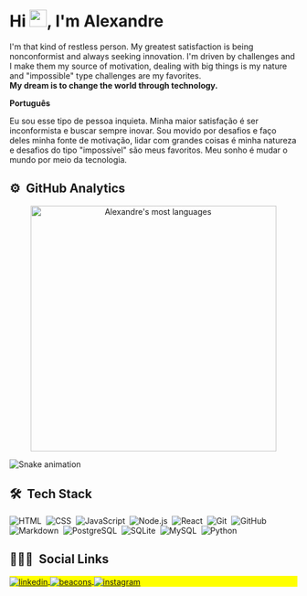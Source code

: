 
<h1 align="left">Hi <img src="https://raw.githubusercontent.com/kaueMarques/kaueMarques/master/hi.gif" width="30px">, I'm Alexandre</h1>
<p> I'm that kind of restless person. My greatest satisfaction is being nonconformist and always seeking innovation.  I'm driven by challenges and I make them my source of motivation, dealing with big things is my nature and "impossible" type challenges are my favorites. <br>
 <strong> My dream is to change the world through technology. </strong>
</p>

**Português**
<p> Eu sou esse tipo de pessoa inquieta. Minha maior satisfação é ser inconformista e buscar sempre inovar. Sou movido por desafios e faço deles minha fonte de motivação, lidar com grandes coisas é minha natureza e desafios do tipo "impossível" são meus favoritos.
Meu sonho é mudar o mundo por meio da tecnologia. </p>

## ⚙️ &nbsp;GitHub Analytics

<p align="center">
<img width="430em" src="https://github-readme-stats.vercel.app/api/top-langs/?username=upalx&layout=compact&theme=midnight-purple" alt="Alexandre's most languages"/>
</p>

 ![Snake animation](https://github.com/upalx/upalx/blob/output/github-contribution-grid-snake.svg)

## 🛠 &nbsp;Tech Stack

![HTML](https://img.shields.io/badge/-HTML-05122A?style=flat&logo=HTML5)&nbsp;
![CSS](https://img.shields.io/badge/-CSS-05122A?style=flat&logo=CSS3&logoColor=1572B6)&nbsp;
![JavaScript](https://img.shields.io/badge/-JavaScript-05122A?style=flat&logo=javascript)&nbsp;
![Node.js](https://img.shields.io/badge/-Node.js-05122A?style=flat&logo=node.js)&nbsp;
![React](https://img.shields.io/badge/-React-05122A?style=flat&logo=react)&nbsp;
![Git](https://img.shields.io/badge/-Git-05122A?style=flat&logo=git)&nbsp;
![GitHub](https://img.shields.io/badge/-GitHub-05122A?style=flat&logo=github)&nbsp;
![Markdown](https://img.shields.io/badge/-Markdown-05122A?style=flat&logo=markdown)&nbsp;
![PostgreSQL](https://img.shields.io/badge/-PostgreSQL-05122A?style=flat&logo=postgresql)&nbsp;
![SQLite](https://img.shields.io/badge/-SQLite-05122A?style=flat&logo=sqlite)&nbsp;
![MySQL](https://img.shields.io/badge/-MySQL-05122A?style=flat&logo=MySQL)&nbsp;
![Python](https://img.shields.io/badge/-Python-05122A?style=flat&logo=Python)&nbsp;

## 👨🏽‍🦲 &nbsp;Social Links

<p align="left" style="background:yellow">
<a href="https://linkedin.com/in/upalx" target="_blank">
  <img align="center" src="https://img.shields.io/badge/-Alexandre-05122A?style=flat&logo=linkedin" alt="linkedin"/>
</a>
 <a href="https://beacons.ai/alxinc" target="_blank">
 <img align="center" src="https://img.shields.io/badge/-Beacons-05122A?style=flat&logo=Beacons" alt="beacons"/>
</a>
<a href="https://instagram.com/alletunes" target="_blank">
 <img align="center" src="https://img.shields.io/badge/-Alexandre-05122A?style=flat&logo=instagram" alt="instagram"/>
</a>
</p>

<!---
AlexandreALX/AlexandreALX is a ✨ special ✨ repository because its `README.md` (this file) appears on your GitHub profile.
You can click the Preview link to take a look at your changes.
--->

